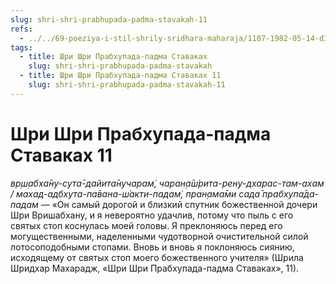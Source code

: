 ```yaml
---
slug: shri-shri-prabhupada-padma-stavakah-11
refs:
  - ../../69-poeziya-i-stil-shrily-sridhara-maharaja/1107-1982-05-14-d3-poeziya-shridhara-maharadzha-stala-realnostyu-blagodarya-propovedi-bhaktivedanty-svami.md
tags:
  - title: Шри Шри Прабхупада-падма Ставаках
    slug: shri-shri-prabhupada-padma-stavakah
  - title: Шри Шри Прабхупада-падма Ставаках 11
    slug: shri-shri-prabhupada-padma-stavakah-11
---
```


# Шри Шри Прабхупада-падма Ставаках 11

*вр̣ш̣абха̄ну-сута̄-дайита̄нучарам̇, чаран̣а̄ш́рита-рен̣у-дхарас-там-ахам / махад-адбхута-па̄вана-ш́акти-падам̇, пран̣ама̄ми сада̄ прабхупа̄да-падам* — «Он самый дорогой и близкий спутник божественной дочери Шри Вришабхану, и я невероятно удачлив, потому что пыль с его святых стоп коснулась моей головы. Я преклоняюсь перед его могущественными, наделенными чудотворной очистительной силой лотосоподобными стопами. Вновь и вновь я поклоняюсь сиянию, исходящему от святых стоп моего божественного учителя» (Шрила Шридхар Махарадж, «Шри Шри Прабхупада-падма Ставаках», 11).
